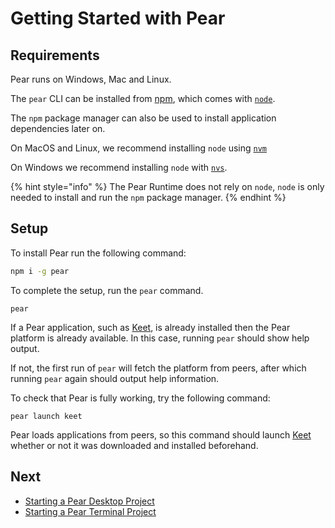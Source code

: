 # Getting Started with Pear

## Requirements

Pear runs on Windows, Mac and Linux.

The `pear` CLI can be installed from [npm](https://www.npmjs.com/), which comes with [`node`](https://nodejs.org/en/about). 

The `npm` package manager can also be used to install application dependencies later on.

On MacOS and Linux, we recommend installing `node` using [`nvm`](https://github.com/nvm-sh/nvm#installing-and-updating)

On Windows we recommend installing `node` with [`nvs`](https://github.com/jasongin/nvs#setup).

{% hint style="info" %}
The Pear Runtime does not rely on `node`, `node` is only needed to install and run the `npm` package manager.
{% endhint %}

## Setup

To install Pear run the following command:

```sh
npm i -g pear
```

To complete the setup, run the `pear` command.

```
pear
```

If a Pear application, such as [Keet](https://keet.io), is already installed then the Pear platform is already available. In this case, running `pear` should show help output.
 
If not, the first run of `pear` will fetch the platform from peers, after which running `pear` again should output help information.

To check that Pear is fully working, try the following command:

```
pear launch keet
```

Pear loads applications from peers, so this command should launch [Keet](https://keet.io) whether or not it was downloaded and installed beforehand.


## Next

* [Starting a Pear Desktop Project](./starting-a-pear-desktop-project.md)
* [Starting a Pear Terminal Project](./starting-a-pear-terminal-project.md)